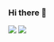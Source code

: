 ### Hi there 👋

<div> 
  <img src="https://github-readme-stats.vercel.app/api?username=gabrielpiomachado&theme=dark&show_icons=true"/>
  <img  src="https://github-readme-stats.vercel.app/api/top-langs/?username=gabrielpiomachado&layout=compact&langs_count=16&theme=dark"/>
</div>
<br>
